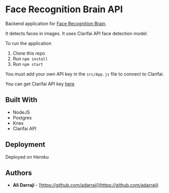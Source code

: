 # Face Recognition Brain API

Backend application for [Face Recognition Brain](https://github.com/adarraji/face-recognition-brain).

It detects faces in images. It uses Clarifai API face detection model.


To run the application

1. Clone this repo
2. Run `npm install`
3. Run `npm start`

You must add your own API key in the `src/App.js` file to connect to Clarifai.

You can get Clarifai API key [here](https://www.clarifai.com/)


## Built With

* NodeJS 
* Postgres
* Knex 
* Clarifai API

## Deployment
Deployed on Heroku

## Authors

- **Ali Darraji** - [https://github.com/adarraji](https://github.com/adarraji)